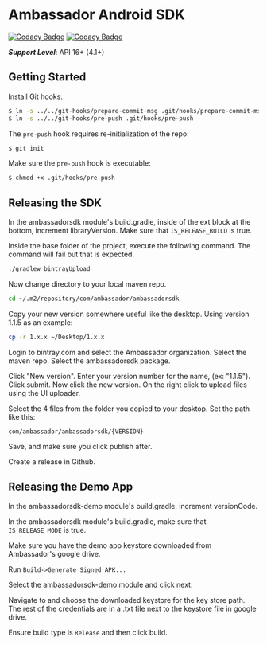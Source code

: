 # Ambassador Android SDK

[![Codacy Badge](https://api.codacy.com/project/badge/grade/c20d0e4a62674af38c6caef27cdf1c39)](https://www.codacy.com) [![Codacy Badge](https://api.codacy.com/project/badge/coverage/c20d0e4a62674af38c6caef27cdf1c39)](https://www.codacy.com)

_**Support Level**_: API 16+ (4.1+)

## Getting Started

Install Git hooks:

```sh
$ ln -s ../../git-hooks/prepare-commit-msg .git/hooks/prepare-commit-msg
$ ln -s ../../git-hooks/pre-push .git/hooks/pre-push
```

The `pre-push` hook requires re-initialization of the repo:

```sh
$ git init
```

Make sure the `pre-push` hook is executable:

```sh
$ chmod +x .git/hooks/pre-push
```

## Releasing the SDK

In the ambassadorsdk module's build.gradle, inside of the ext block at the bottom, increment libraryVersion. Make sure that `IS_RELEASE_BUILD` is true.

Inside the base folder of the project, execute the following command. The command will fail but that is expected.

```sh
./gradlew bintrayUpload
```

Now change directory to your local maven repo.

```sh
cd ~/.m2/repository/com/ambassador/ambassadorsdk
```

Copy your new version somewhere useful like the desktop. Using version 1.1.5 as an example:

```sh
cp -r 1.x.x ~/Desktop/1.x.x
```

Login to bintray.com and select the Ambassador organization. Select the maven repo. Select the ambassadorsdk package.

Click "New version". Enter your version number for the name, (ex: "1.1.5"). Click submit. Now click the new version. On the right click to upload files using the UI uploader.

Select the 4 files from the folder you copied to your desktop. Set the path like this:

```
com/ambassador/ambassadorsdk/{VERSION}
```

Save, and make sure you click publish after.

Create a release in Github.


## Releasing the Demo App

In the ambassadorsdk-demo module's build.gradle, increment versionCode.

In the ambassadorsdk module's build.gradle, make sure that `IS_RELEASE_MODE` is true.

Make sure you have the demo app keystore downloaded from Ambassador's google drive.

Run `Build->Generate Signed APK...`

Select the ambassadorsdk-demo module and click next.

Navigate to and choose the downloaded keystore for the key store path. The rest of the credentials are in a .txt file next to the keystore file in google drive.

Ensure build type is `Release` and then click build.



